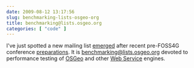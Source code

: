 ```yaml
---
date: 2009-08-12 13:17:56
slug: benchmarking-lists-osgeo-org
title: benchmarking@lists.osgeo.org
categories: [ "code" ]
---
```


I've just spotted a new mailing list [emerged](http://trac.osgeo.org/osgeo/ticket/378) after recent pre-FOSS4G conference [preparations](http://wiki.osgeo.org/wiki/Benchmarking_2009). It is [benchmarking@lists.osgeo.org](http://lists.osgeo.org/mailman/listinfo/benchmarking) devoted to performance testing of [OSGeo](http://osgeo.org) and other [Web Service](http://wiki.osgeo.org/wiki/Choosing_a_Web_Mapping_Platform) engines.
